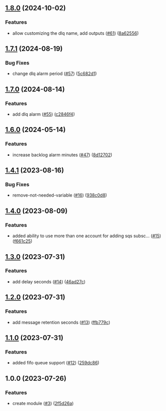 ## [1.8.0](https://github.com/justtrackio/terraform-aws-sqs/compare/v1.7.1...v1.8.0) (2024-10-02)


### Features

* allow customizing the dlq name, add outputs ([#61](https://github.com/justtrackio/terraform-aws-sqs/issues/61)) ([8a62556](https://github.com/justtrackio/terraform-aws-sqs/commit/8a625567befbf3cc11dbe04af8151be38c17beab))

## [1.7.1](https://github.com/justtrackio/terraform-aws-sqs/compare/v1.7.0...v1.7.1) (2024-08-19)


### Bug Fixes

* change dlq alarm period ([#57](https://github.com/justtrackio/terraform-aws-sqs/issues/57)) ([5c682d1](https://github.com/justtrackio/terraform-aws-sqs/commit/5c682d1e93dd531d9fb18f23be6c6f08cf250ea1))

## [1.7.0](https://github.com/justtrackio/terraform-aws-sqs/compare/v1.6.0...v1.7.0) (2024-08-14)


### Features

* add dlq alarm ([#55](https://github.com/justtrackio/terraform-aws-sqs/issues/55)) ([c2846f4](https://github.com/justtrackio/terraform-aws-sqs/commit/c2846f43a82c021474ba218634b6f80984fc731e))

## [1.6.0](https://github.com/justtrackio/terraform-aws-sqs/compare/v1.5.0...v1.6.0) (2024-05-14)


### Features

* increase backlog alarm minutes ([#47](https://github.com/justtrackio/terraform-aws-sqs/issues/47)) ([8d12702](https://github.com/justtrackio/terraform-aws-sqs/commit/8d127025a0e4f11117de532124a8138efaf4a4bb))

## [1.4.1](https://github.com/justtrackio/terraform-aws-sqs/compare/v1.4.0...v1.4.1) (2023-08-16)


### Bug Fixes

* remove-not-needed-variable ([#16](https://github.com/justtrackio/terraform-aws-sqs/issues/16)) ([938c0d8](https://github.com/justtrackio/terraform-aws-sqs/commit/938c0d8151212e96341d1c95ba500380e1c28a3d))

## [1.4.0](https://github.com/justtrackio/terraform-aws-sqs/compare/v1.3.0...v1.4.0) (2023-08-09)


### Features

* added ability to use more than one account for adding sqs subsc… ([#15](https://github.com/justtrackio/terraform-aws-sqs/issues/15)) ([f661c25](https://github.com/justtrackio/terraform-aws-sqs/commit/f661c2559c4285a69e8d0abe404a2832b5ebcb8c))

## [1.3.0](https://github.com/justtrackio/terraform-aws-sqs/compare/v1.2.0...v1.3.0) (2023-07-31)


### Features

* add delay seconds ([#14](https://github.com/justtrackio/terraform-aws-sqs/issues/14)) ([46ad27c](https://github.com/justtrackio/terraform-aws-sqs/commit/46ad27c244e00b74d84bd8ea9acfc51fa716087c))

## [1.2.0](https://github.com/justtrackio/terraform-aws-sqs/compare/v1.1.0...v1.2.0) (2023-07-31)


### Features

* add message retention seconds ([#13](https://github.com/justtrackio/terraform-aws-sqs/issues/13)) ([ffb779c](https://github.com/justtrackio/terraform-aws-sqs/commit/ffb779c74a5421bade64a6186b938e5c8a37cddf))

## [1.1.0](https://github.com/justtrackio/terraform-aws-sqs/compare/v1.0.0...v1.1.0) (2023-07-31)


### Features

* added fifo queue support ([#12](https://github.com/justtrackio/terraform-aws-sqs/issues/12)) ([259dc86](https://github.com/justtrackio/terraform-aws-sqs/commit/259dc863c87c76af32a54f4a0e8c39f98a90cf16))

## 1.0.0 (2023-07-26)


### Features

* create module ([#3](https://github.com/justtrackio/terraform-aws-sqs/issues/3)) ([2f5d26a](https://github.com/justtrackio/terraform-aws-sqs/commit/2f5d26a891af10af8317a9e03dc3eac6a33b928f))
